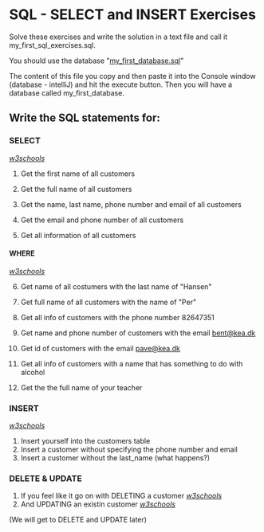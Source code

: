# SQL - SELECT and INSERT Exercises

Solve these exercises and write the solution in a text file and call it my_first_sql_exercises.sql. 

You should use the database "[my_first_database.sql](https://github.com/dat17v1/2_10_databaser/blob/master/materials/my_first_database.sql)"    

The content of this file you copy and then paste it into the Console window (database - intelliJ) and hit the execute button. Then you will have a database called my_first_database.

## Write the SQL statements for:

### SELECT
_[w3schools](https://www.w3schools.com/sql/sql_select.asp)_

1. Get the first name of all customers

2. Get the full name of all customers

3. Get the name, last name, phone number and email of all customers

4. Get the email and phone number of all customers

5. Get all information of all customers

#### WHERE
_[w3schools](https://www.w3schools.com/sql/sql_where.asp)_

6. Get name of all costumers with the last name of "Hansen"

7. Get full name of all customers with the name of "Per" 

8. Get all info of customers with the phone number 82647351

9. Get name and phone number of customers with the email bent@kea.dk

10. Get id of customers with the email pave@kea.dk

11. Get all info of customers with a name that has something to do with alcohol

12. Get the the full name of your teacher  


### INSERT
_[w3schools](https://www.w3schools.com/sql/sql_insert.asp)_

1. Insert yourself into the customers table
1. Insert a customer without specifying the phone number and email 
1. Insert a customer without the last_name (what happens?)

### DELETE & UPDATE
1. If you feel like it go on with DELETING a customer _[w3schools](https://www.w3schools.com/sql/sql_delete.asp)_
1. And UPDATING an existin customer _[w3schools](https://www.w3schools.com/sql/sql_update.asp)_

(We will get to DELETE and UPDATE later)

